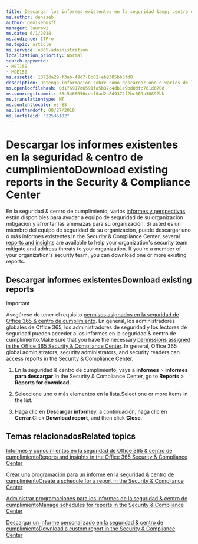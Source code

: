 ```yaml
---
title: Descargar los informes existentes en la seguridad &amp; centro de cumplimiento
ms.author: deniseb
author: denisebmsft
manager: laurawi
ms.date: 6/1/2018
ms.audience: ITPro
ms.topic: article
ms.service: o365-administration
localization_priority: Normal
search.appverid:
- MET150
- MOE150
ms.assetid: 1372da29-f3ab-49d7-8c02-eb9305bb5fd8
description: Obtenga información sobre cómo descargar uno o varios de los informes existentes en la seguridad &amp; centro de cumplimiento.
ms.openlocfilehash: 0d176917d6591fa5b37c4db1e9bd0dfc761d670d
ms.sourcegitcommit: 36c5466056cdef6ad2a8d9372f2bc009a30892bb
ms.translationtype: MT
ms.contentlocale: es-ES
ms.lasthandoff: 08/27/2018
ms.locfileid: "22536182"
---
```

# <a name="download-existing-reports-in-the-security-amp-compliance-center"></a><span data-ttu-id="c5223-103">Descargar los informes existentes en la seguridad &amp; centro de cumplimiento</span><span class="sxs-lookup"><span data-stu-id="c5223-103">Download existing reports in the Security &amp; Compliance Center</span></span>

<span data-ttu-id="c5223-p101">En la seguridad &amp; centro de cumplimiento, varios [informes y perspectivas](reports-and-insights-in-security-and-compliance.md) están disponibles para ayudar a equipo de seguridad de su organización mitigación y afrontar las amenazas para su organización. Si usted es un miembro del equipo de seguridad de su organización, puede descargar uno o más informes existentes.</span><span class="sxs-lookup"><span data-stu-id="c5223-p101">In the Security &amp; Compliance Center, several [reports and insights](reports-and-insights-in-security-and-compliance.md) are available to help your organization's security team mitigate and address threats to your organization. If you're a member of your organization's security team, you can download one or more existing reports.</span></span> 
  
## <a name="download-existing-reports"></a><span data-ttu-id="c5223-106">Descargar informes existentes</span><span class="sxs-lookup"><span data-stu-id="c5223-106">Download existing reports</span></span>

> [!IMPORTANT]
> <span data-ttu-id="c5223-p102">Asegúrese de tener el requisito [permisos asignados en la seguridad de Office 365 &amp; centro de cumplimiento](permissions-in-the-security-and-compliance-center.md). En general, los administradores globales de Office 365, los administradores de seguridad y los lectores de seguridad pueden acceder a los informes en la seguridad &amp; centro de cumplimiento.</span><span class="sxs-lookup"><span data-stu-id="c5223-p102">Make sure that you have the necessary [permissions assigned in the Office 365 Security &amp; Compliance Center](permissions-in-the-security-and-compliance-center.md). In general, Office 365 global administrators, security administrators, and security readers can access reports in the Security &amp; Compliance Center.</span></span> 
  
1. <span data-ttu-id="c5223-109">En la seguridad &amp; centro de cumplimiento, vaya a **informes** \> **informes para descargar**.</span><span class="sxs-lookup"><span data-stu-id="c5223-109">In the Security &amp; Compliance Center, go to **Reports** \> **Reports for download**.</span></span>
    
2. <span data-ttu-id="c5223-110">Seleccione uno o más elementos en la lista.</span><span class="sxs-lookup"><span data-stu-id="c5223-110">Select one or more items in the list.</span></span>
    
3. <span data-ttu-id="c5223-111">Haga clic en **Descargar informe**y, a continuación, haga clic en **Cerrar**.</span><span class="sxs-lookup"><span data-stu-id="c5223-111">Click **Download report**, and then click **Close**.</span></span>
    
## <a name="related-topics"></a><span data-ttu-id="c5223-112">Temas relacionados</span><span class="sxs-lookup"><span data-stu-id="c5223-112">Related topics</span></span>
<span data-ttu-id="c5223-113"><a name="download"> </a></span><span class="sxs-lookup"><span data-stu-id="c5223-113"></span></span>

[<span data-ttu-id="c5223-114">Informes y conocimientos en la seguridad de Office 365 &amp; centro de cumplimiento</span><span class="sxs-lookup"><span data-stu-id="c5223-114">Reports and insights in the Office 365 Security &amp; Compliance Center</span></span>](reports-and-insights-in-security-and-compliance.md)
  
[<span data-ttu-id="c5223-115">Crear una programación para un informe en la seguridad &amp; centro de cumplimiento</span><span class="sxs-lookup"><span data-stu-id="c5223-115">Create a schedule for a report in the Security &amp; Compliance Center</span></span>](create-a-schedule-for-a-report.md)
  
[<span data-ttu-id="c5223-116">Administrar programaciones para los informes de la seguridad &amp; centro de cumplimiento</span><span class="sxs-lookup"><span data-stu-id="c5223-116">Manage schedules for reports in the Security &amp; Compliance Center</span></span>](manage-schedules-for-multiple-reports.md)
  
[<span data-ttu-id="c5223-117">Descargar un informe personalizado en la seguridad &amp; centro de cumplimiento</span><span class="sxs-lookup"><span data-stu-id="c5223-117">Download a custom report in the Security &amp; Compliance Center</span></span>](set-up-and-download-a-custom-report.md)
  

